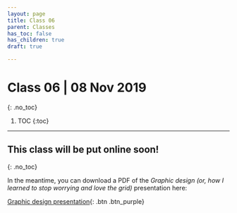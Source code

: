 ```yaml
---
layout: page
title: Class 06
parent: Classes
has_toc: false
has_children: true
draft: true

---
```

# Class 06 | 08 Nov 2019
{: .no_toc}

1. TOC
{:toc}

----


## This class will be put online soon!
{: .no_toc}

In the meantime, you can download a PDF of the _Graphic design (or, how I learned to stop worrying and love the grid)_ presentation here:

[Graphic design presentation](../../assets/graphics-101.pdf){: .btn .btn_purple}

<!---

# Assignments

## Rules-based films

Over the next week, you must work with your partner to make two films of equal length based on the two sets of rules you have (one set of rules you created, one set of rules another group created).

Your films must also follow the following rules:

- Your films must be the same length
- Your films must have cuts in the same places
- Your films must embody the essence of their subjects – the audience should be able to _feel_ the subject  
- Your films must have a story arc (beginning/middle/end)


----


## Ongoing assignment: Daily videos

Don't forget to keep uploading your daily videos!

[Upload daily videos here](https://forms.gle/k2Excws5CPx5QRrN8){: .btn .btn-purple} -->
